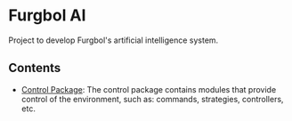 # Furgbol AI

Project to develop Furgbol's artificial intelligence system.

## Contents

- [Control Package](http://https://github.com/furgbol/ai/tree/master/control): The control package contains modules that provide control of the environment, such as: commands, strategies, controllers, etc.
